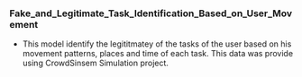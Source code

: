 ### Fake_and_Legitimate_Task_Identification_Based_on_User_Movement
- This model identify the legititmatey of the tasks of the user based on his movement patterns, places and time of each task. This data was provide using CrowdSinsem Simulation project.
